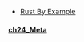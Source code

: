 
- [Rust By Example](https://doc.rust-lang.org/rust-by-example/index.html)

#### [ch24_Meta](https://doc.rust-lang.org/rust-by-example/meta.html) 
    
